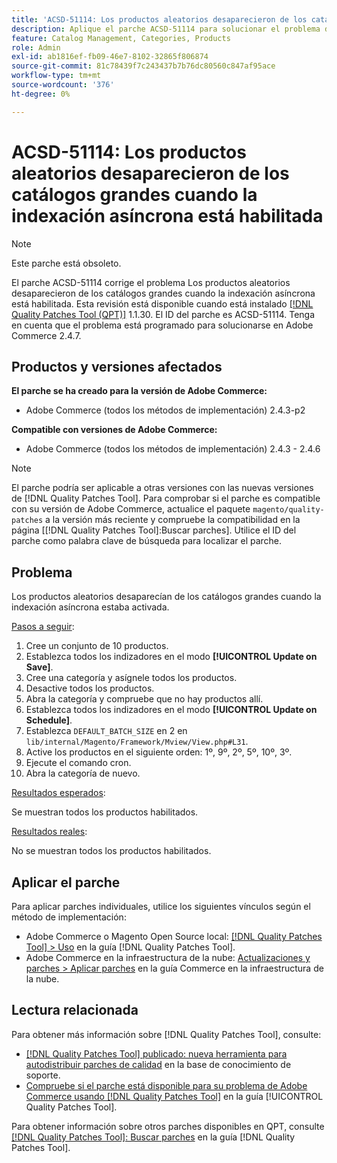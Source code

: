 ```yaml
---
title: 'ACSD-51114: Los productos aleatorios desaparecieron de los catálogos grandes cuando la indexación asíncrona está habilitada'
description: Aplique el parche ACSD-51114 para solucionar el problema de Adobe Commerce Los productos aleatorios desaparecieron de los catálogos grandes cuando la indexación asíncrona está habilitada.
feature: Catalog Management, Categories, Products
role: Admin
exl-id: ab1816ef-fb09-46e7-8102-32865f806874
source-git-commit: 81c78439f7c243437b7b76dc80560c847af95ace
workflow-type: tm+mt
source-wordcount: '376'
ht-degree: 0%

---
```


# ACSD-51114: Los productos aleatorios desaparecieron de los catálogos grandes cuando la indexación asíncrona está habilitada

>[!NOTE]
>
>Este parche está obsoleto.

El parche ACSD-51114 corrige el problema Los productos aleatorios desaparecieron de los catálogos grandes cuando la indexación asíncrona está habilitada. Esta revisión está disponible cuando está instalado [[!DNL Quality Patches Tool (QPT)]](https://experienceleague.adobe.com/en/docs/commerce-knowledge-base/kb/announcements/commerce-announcements/magento-quality-patches-released-new-tool-to-self-serve-quality-patches) 1.1.30. El ID del parche es ACSD-51114. Tenga en cuenta que el problema está programado para solucionarse en Adobe Commerce 2.4.7.

## Productos y versiones afectados

**El parche se ha creado para la versión de Adobe Commerce:**

* Adobe Commerce (todos los métodos de implementación) 2.4.3-p2

**Compatible con versiones de Adobe Commerce:**

* Adobe Commerce (todos los métodos de implementación) 2.4.3 - 2.4.6

>[!NOTE]
>
>El parche podría ser aplicable a otras versiones con las nuevas versiones de [!DNL Quality Patches Tool]. Para comprobar si el parche es compatible con su versión de Adobe Commerce, actualice el paquete `magento/quality-patches` a la versión más reciente y compruebe la compatibilidad en la página [[!DNL Quality Patches Tool]:Buscar parches]. Utilice el ID del parche como palabra clave de búsqueda para localizar el parche.

## Problema

Los productos aleatorios desaparecían de los catálogos grandes cuando la indexación asíncrona estaba activada.

<u>Pasos a seguir</u>:

1. Cree un conjunto de 10 productos.
1. Establezca todos los indizadores en el modo **[!UICONTROL Update on Save]**.
1. Cree una categoría y asígnele todos los productos.
1. Desactive todos los productos.
1. Abra la categoría y compruebe que no hay productos allí.
1. Establezca todos los indizadores en el modo **[!UICONTROL Update on Schedule]**.
1. Establezca `DEFAULT_BATCH_SIZE` en 2 en `lib/internal/Magento/Framework/Mview/View.php#L31`.
1. Active los productos en el siguiente orden: 1º, 9º, 2º, 5º, 10º, 3º.
1. Ejecute el comando cron.
1. Abra la categoría de nuevo.

<u>Resultados esperados</u>:

Se muestran todos los productos habilitados.

<u>Resultados reales</u>:

No se muestran todos los productos habilitados.

## Aplicar el parche

Para aplicar parches individuales, utilice los siguientes vínculos según el método de implementación:

* Adobe Commerce o Magento Open Source local: [[!DNL Quality Patches Tool] > Uso](/help/tools/quality-patches-tool/usage.md) en la guía [!DNL Quality Patches Tool].
* Adobe Commerce en la infraestructura de la nube: [Actualizaciones y parches > Aplicar parches](https://experienceleague.adobe.com/docs/commerce-cloud-service/user-guide/develop/upgrade/apply-patches.html) en la guía Commerce en la infraestructura de la nube.

## Lectura relacionada

Para obtener más información sobre [!DNL Quality Patches Tool], consulte:

* [[!DNL Quality Patches Tool] publicado: nueva herramienta para autodistribuir parches de calidad](https://experienceleague.adobe.com/en/docs/commerce-knowledge-base/kb/announcements/commerce-announcements/magento-quality-patches-released-new-tool-to-self-serve-quality-patches) en la base de conocimiento de soporte.
* [Compruebe si el parche está disponible para su problema de Adobe Commerce usando [!DNL Quality Patches Tool]](/help/tools/quality-patches-tool/patches-available-in-qpt/check-patch-for-magento-issue-with-magento-quality-patches.md) en la guía [!UICONTROL Quality Patches Tool].


Para obtener información sobre otros parches disponibles en QPT, consulte [[!DNL Quality Patches Tool]: Buscar parches](https://experienceleague.adobe.com/tools/commerce-quality-patches/index.html) en la guía [!DNL Quality Patches Tool].
